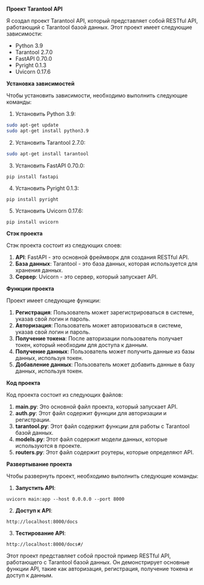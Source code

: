 **Проект Tarantool API**

Я создал проект Tarantool API, который представляет собой RESTful API, работающий с Tarantool базой данных. Этот проект имеет следующие зависимости:

* Python 3.9
* Tarantool 2.7.0
* FastAPI 0.70.0
* Pyright 0.1.3
* Uvicorn 0.17.6

**Установка зависимостей**

Чтобы установить зависимости, необходимо выполнить следующие команды:

1. Установить Python 3.9:
```bash
sudo apt-get update
sudo apt-get install python3.9
```
2. Установить Tarantool 2.7.0:
```bash
sudo apt-get install tarantool
```
3. Установить FastAPI 0.70.0:
```
pip install fastapi
```
4. Установить Pyright 0.1.3:
```
pip install pyright
```
5. Установить Uvicorn 0.17.6:
```
pip install uvicorn
```
**Стэк проекта**

Стэк проекта состоит из следующих слоев:

1. **API**: FastAPI - это основной фреймворк для создания RESTful API.
2. **База данных**: Tarantool - это база данных, которая используется для хранения данных.
3. **Сервер**: Uvicorn - это сервер, который запускает API.

**Функции проекта**

Проект имеет следующие функции:

1. **Регистрация**: Пользователь может зарегистрироваться в системе, указав свой логин и пароль.
2. **Авторизация**: Пользователь может авторизоваться в системе, указав свой логин и пароль.
3. **Получение токена**: После авторизации пользователь получает токен, который необходим для доступа к данным.
4. **Получение данных**: Пользователь может получить данные из базы данных, используя токен.
5. **Добавление данных**: Пользователь может добавить данные в базу данных, используя токен.

**Код проекта**

Код проекта состоит из следующих файлов:

1. **main.py**: Это основной файл проекта, который запускает API.
2. **auth.py**: Этот файл содержит функции для авторизации и регистрации.
3. **tarantool.py**: Этот файл содержит функции для работы с Tarantool базой данных.
4. **models.py**: Этот файл содержит модели данных, которые используются в проекте.
5. **routers.py**: Этот файл содержит роутеры, которые определяют API.

**Развертывание проекта**

Чтобы развернуть проект, необходимо выполнить следующие команды:

1. **Запустить API**:
```
uvicorn main:app --host 0.0.0.0 --port 8000
```
2. **Доступ к API**:
```
http://localhost:8000/docs
```
3. **Тестирование API**:
```
http://localhost:8000/docs#/
```
Этот проект представляет собой простой пример RESTful API, работающего с Tarantool базой данных. Он демонстрирует основные функции API, такие как авторизация, регистрация, получение токена и доступ к данным.